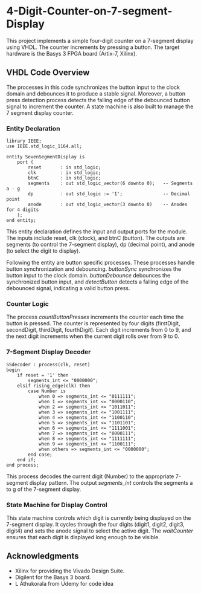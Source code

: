 # 4-Digit-Counter-on-7-segment-Display

This project implements a simple four-digit counter on a 7-segment display using VHDL. The counter increments by pressing a button. The target hardware is the Basys 3 FPGA board (Artix-7, Xilinx).

## VHDL Code Overview

The processes in this code synchronizes the button input to the clock domain and debounces it to produce a stable signal. Moreover, a button press detection process detects the falling edge of the debounced button signal to increment the counter. A state machine is also built to manage the 7 segment display counter.


### Entity Declaration
```
library IEEE;
use IEEE.std_logic_1164.all;

entity SevenSegmentDisplay is
    port (
        reset       : in std_logic;
        clk         : in std_logic;
        btnC        : in std_logic;
        segments    : out std_logic_vector(6 downto 0);   -- Segments a - g
        dp          : out std_logic := '1';               -- Decimal point
        anode       : out std_logic_vector(3 downto 0)    -- Anodes for 4 digits
    );
end entity;
```

This entity declaration defines the input and output ports for the module. The inputs include reset, clk (clock), and btnC (button). The outputs are segments (to control the 7-segment display), dp (decimal point), and anode (to select the digit to display).

Following the entity are button specific processes. These processes handle button synchronization and debouncing. _buttonSync_ synchronizes the button input to the clock domain. _buttonDebounce_ debounces the synchronized button input, and _detectButton_ detects a falling edge of the debounced signal, indicating a valid button press.

### Counter Logic

The process _countButtonPresses_ increments the counter each time the button is pressed. The counter is represented by four digits (firstDigit, secondDigit, thirdDigit, fourthDigit). Each digit increments from 0 to 9, and the next digit increments when the current digit rolls over from 9 to 0.

### 7-Segment Display Decoder
```
SSdecoder : process(clk, reset)
begin
    if reset = '1' then
        segments_int <= "0000000";
    elsif rising_edge(clk) then
        case Number is
            when 0 => segments_int <= "0111111";
            when 1 => segments_int <= "0000110";
            when 2 => segments_int <= "1011011";
            when 3 => segments_int <= "1001111";
            when 4 => segments_int <= "1100110";
            when 5 => segments_int <= "1101101";
            when 6 => segments_int <= "1111001";
            when 7 => segments_int <= "0000111";
            when 8 => segments_int <= "1111111";
            when 9 => segments_int <= "1100111";
            when others => segments_int <= "0000000";
        end case;
    end if;
end process;
```

This process decodes the current digit (Number) to the appropriate 7-segment display pattern. The output _segments_int_ controls the segments a to g of the 7-segment display.

### State Machine for Display Control

This state machine controls which digit is currently being displayed on the 7-segment display. It cycles through the four digits (digit1, digit2, digit3, digit4) and sets the anode signal to select the active digit. The _waitCounter_ ensures that each digit is displayed long enough to be visible.

## Acknowledgments 

- Xilinx for providing the Vivado Design Suite.
- Digilent for the Basys 3 board.
- L Athukorala from Udemy for code idea
